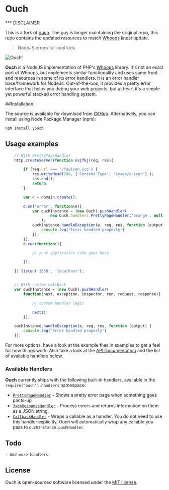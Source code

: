 Ouch
====

*** DISCLAIMER

This is a fork of [ouch](https://github.com/quorrajs/Ouch). The guy is longer maintaining the original repo, this repo contains the updated resources to match [Whoops](https://github.com/filp/whoops) latest update.

> NodeJS errors for cool kids

![Ouch!](http://i.imgur.com/EPXL1Zq.png)

**Ouch** is a NodeJS implementation of PHP's [Whoops](https://github.com/filp/whoops) library. It's not an exact port of
Whoops, but implements similar functionality and uses same front end resources in some of its error handlers. It is an
error handler base/framework for NodeJs. Out-of-the-box, it provides a pretty error interface that helps you debug your
web projects, but at heart it's a simple yet powerful stacked error handling system.

##Installation

The source is available for download from [GitHub](https://github.com/thetutlage/Ouch). Alternatively, you
can install using Node Package Manager (npm):

```javascript
npm install youch
```

## Usage examples

``` javascript
    // With PrettyPageHandler
    http.createServer(function nsjfkj(req, res){

        if (req.url === '/favicon.ico') {
            res.writeHead(200, {'Content-Type': 'image/x-icon'} );
            res.end();
            return;
        }

        var d = domain.create();

        d.on('error', function(e){
            var ouchInstance = (new Ouch).pushHandler(
                    new Ouch.handlers.PrettyPageHandler('orange', null, 'sublime')
                );
            ouchInstance.handleException(e, req, res, function (output) {
                console.log('Error handled properly')
            });
        });
        d.run(function(){

            // your application code goes here

        });

    }).listen('1338', 'localhost');


    // With custom callback
    var ouchInstance = (new Ouch).pushHandler(
        function(next, exception, inspector, run, request, response){

            // custom handler logic

            next();
        });

    ouchInstance.handleException(e, req, res, function (output) {
        console.log('Error handled properly')
    });
```

For more options, have a look at the example files in examples to get a feel for how things work. Also take a look at the [API Documentation](http://ouch.readthedocs.org/en/latest/api-docs/) and the list of available handlers below.

### Available Handlers

**Ouch** currently ships with the following built-in handlers, available in the `require("ouch").handlers` namespace:

- [`PrettyPageHandler`](https://github.com/thetutlage/Ouch/blob/master/handler/PrettyPageHandler.js) - Shows a pretty error page when something goes pants-up
- [`JsonResponseHandler`](https://github.com/thetutlage/Ouch/blob/master/handler/JsonResponseHandler.js) - Process errors and returns information on them as a JSON string.
- [`CallbackHandler`](https://github.com/thetutlage/Ouch/blob/master/handler/CallbackHandler.js) - Wraps a callable as a handler. You do not need to use this handler explicitly, Ouch will automatically wrap any callable you pass to `ouchInstance.pushHandler`.

## Todo

    - Add more handlers.

## License

Ouch is open-sourced software licensed under the [MIT license](http://opensource.org/licenses/MIT).
